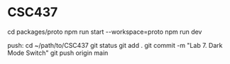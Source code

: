 # CSC437
cd packages/proto
npm run start --workspace=proto
npm run dev

push:
cd ~/path/to/CSC437 
git status
git add .
git commit -m "Lab 7. Dark Mode Switch"
git push origin main

